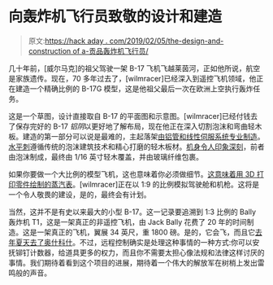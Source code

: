 # 向轰炸机飞行员致敬的设计和建造

> 原文:[https://hack aday . com/2019/02/05/the-design-and-construction of a-贡品轰炸机飞行员/](https://hackaday.com/2019/02/05/the-design-and-construction-of-a-tribute-to-a-bomber-pilot/)

几十年前，[威尔马克]的祖父驾驶一架 B-17 飞机飞越莱茵河，正如他所说，航空是家族遗传。现在，70 多年过去了，[wilmracer]已经深入到遥控飞机领域，他正在建造一个精确比例的 B-17G 模型，这是他祖父最后一次在欧洲上空执行轰炸任务。

这是一个草图，设计直接取自 B-17 的平面图和示意图。[wilmracer]已经付钱去了保存完好的 B-17 *铝阴*以更好地了解布局，现在他正在深入切割泡沫和弯曲轻木板。建造的第一部分可以说是最难的，主起落架[由铝管和线性伺服系统专业制造](https://www.youtube.com/watch?v=SiESZKWpOfQ)。[水平刺](https://www.youtube.com/watch?v=09DtfiHu0y0)遵循传统的泡沫建筑技术和精心打磨的轻木板材。[机身令人印象深刻](https://www.youtube.com/watch?v=lmkk0cClMQU)，前者由泡沫制成，最终由 1/16 英寸轻木覆盖，并由玻璃纤维包裹。

如果你要做一个大比例的模型飞机，这也意味着你必须做细节。[这意味着用 3D 打印零件绘制的蒸汽表](https://www.youtube.com/watch?v=EJLHaAGbwT8)。[wilmracer]正在以 1:9 的比例模拟驾驶舱和机枪。这将是一个令人敬畏的建设，是的，最终会有计划。

当然，这并不是有史以来最大的小型 B-17。这一记录要追溯到 1:3 比例的 Bally 轰炸机 T1，这是一架真正的非遥控飞机，由 Jack Bally 花费了 20 年的时间制造。这是一架真正的飞机，翼展 34 英尺，重 1800 磅。是的，它会飞，而且它[去年夏天去了奥什科什](https://www.youtube.com/watch?v=_yaKCkXa-rs)。不过，远程控制确实是处理这种事情的一种方式:你可以安抚铆钉计数器，给道具更多的权力，而且你不需要太担心像法规和法律这样讨厌的事情。我们期待着看到这个项目的进展，期待着一个伟大的解放军在树梢上发出雷鸣般的声音。